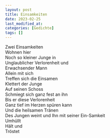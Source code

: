 ```yaml
---
layout: post
title: Einsamkeiten
date: 2023-02-25
last_modified_at:
categories: [Gedichte]
tags: []
---
```


Zwei Einsamkeiten  
Wohnen hier  
Noch so kleiner Junge in  
Unglaublicher Verlorenheit und  
Erwachsender Mann  
Allein mit sich  
Treffen sich die Einsamen  
Klettert der Junge  
Auf seinen Schoss  
Schmiegt sich ganz fest an ihn  
Bis er diese Verlorenheit  
Ganz tief im Herzen spüren kann  
Und die heilsamen Tränen  
Des Jungen weint und 
Ihn mit seiner Ein-Samkeit  
Umhüllt  
Hält und  
Tröstet

